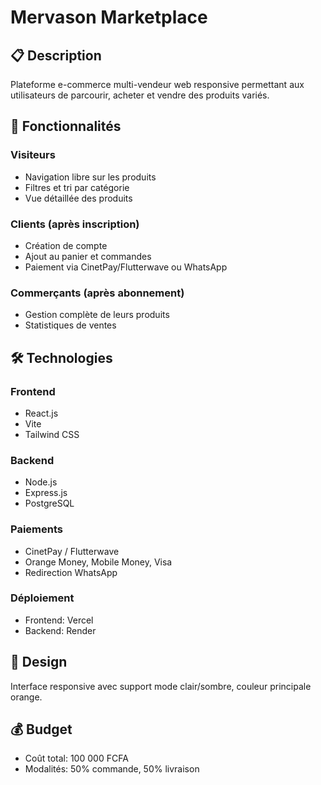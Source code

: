 # Mervason Marketplace

## 📋 Description

Plateforme e-commerce multi-vendeur web responsive permettant aux utilisateurs de parcourir, acheter et vendre des produits variés.

## 🎯 Fonctionnalités

### Visiteurs

- Navigation libre sur les produits
- Filtres et tri par catégorie
- Vue détaillée des produits

### Clients (après inscription)

- Création de compte
- Ajout au panier et commandes
- Paiement via CinetPay/Flutterwave ou WhatsApp

### Commerçants (après abonnement)

- Gestion complète de leurs produits
- Statistiques de ventes

## 🛠️ Technologies

### Frontend

- React.js
- Vite
- Tailwind CSS

### Backend

- Node.js
- Express.js
- PostgreSQL

### Paiements

- CinetPay / Flutterwave
- Orange Money, Mobile Money, Visa
- Redirection WhatsApp

### Déploiement

- Frontend: Vercel
- Backend: Render

## 📱 Design

Interface responsive avec support mode clair/sombre, couleur principale orange.

## 💰 Budget

- Coût total: 100 000 FCFA
- Modalités: 50% commande, 50% livraison
